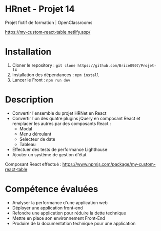# HRnet - Projet 14

Projet fictif de formation | OpenClassrooms

https://my-custom-react-table.netlify.app/

# Installation

1. Cloner le repository :
   `git clone https://github.com/Brice0907/Projet-14`
2. Installation des dépendances :
   `npm install`
3. Lancer le Front :
   `npm run dev`

# Description

- Convertir l'ensemble du projet HRNet en React
- Convertir l'un des quatre plugins jQuery en composant React et remplacer les autres par des composants React :
    - Modal
    - Menu déroulant
    - Selecteur de date
    - Tableau 
- Effectuer des tests de performance Lighthouse
- Ajouter un système de gestion d'état

Composant React effectué : 
https://www.npmjs.com/package/my-custom-react-table

# Compétence évaluées

- Analyser la performance d'une application web
- Déployer une application front-end
- Refondre une application pour réduire la dette technique
- Mettre en place son environnement Front-End
- Produire de la documentation technique pour une application
